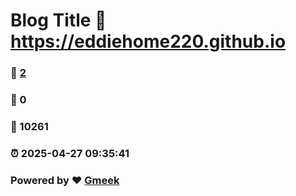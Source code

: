 # Blog Title :link: https://eddiehome220.github.io 
### :page_facing_up: [2](https://eddiehome220.github.io/tag.html) 
### :speech_balloon: 0 
### :hibiscus: 10261 
### :alarm_clock: 2025-04-27 09:35:41 
### Powered by :heart: [Gmeek](https://github.com/Meekdai/Gmeek)
